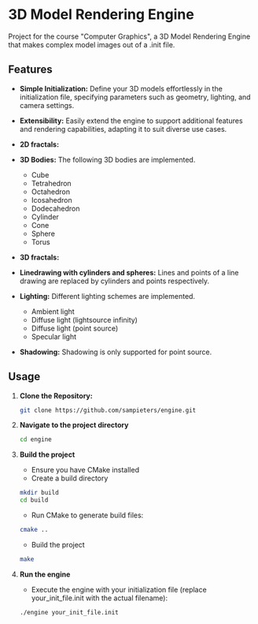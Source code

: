 # 3D Model Rendering Engine

Project for the course "Computer Graphics", a 3D Model Rendering Engine that makes complex model images out of a 
.init file. 

## Features

- **Simple Initialization:** Define your 3D models effortlessly in the initialization file, specifying parameters such as geometry, lighting, and camera settings.

- **Extensibility:** Easily extend the engine to support additional features and rendering capabilities, adapting it to suit diverse use cases.

- **2D fractals:**

- **3D Bodies:** The following 3D bodies are implemented.
    * Cube
    * Tetrahedron 
    * Octahedron 
    * Icosahedron 
    * Dodecahedron 
    * Cylinder
    * Cone 
    * Sphere 
    * Torus

- **3D fractals:**

- **Linedrawing with cylinders and spheres:** Lines and points of a line drawing are replaced by cylinders and points respectively.

- **Lighting:** Different lighting schemes are implemented.
    * Ambient light
    * Diffuse light (lightsource infinity)
    * Diffuse light (point source)
    * Specular light

- **Shadowing:** Shadowing is only supported for point source.


## Usage

1. **Clone the Repository:**
   ```bash
   git clone https://github.com/sampieters/engine.git

2. **Navigate to the project directory**
   ```bash
   cd engine
   
3. **Build the project**
    * Ensure you have CMake installed
    * Create a build directory
   ```bash
   mkdir build
   cd build
   ```
    * Run CMake to generate build files:
   ```bash
   cmake ..
   ```
    * Build the project
   ```bash
   make
   ```

4. **Run the engine**
   * Execute the engine with your initialization file (replace your_init_file.init with the actual filename):
   ```bash
   ./engine your_init_file.init
   ```

   
